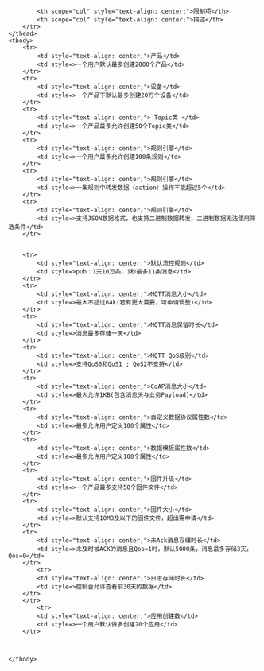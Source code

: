 
<table>
	<thead>
		<tr>
			
			<th scope="col" style="text-align: center;">限制项</th>
			<th scope="col" style="text-align: center;">描述</th>
		</tr>
	</thead>
	<tbody>
		<tr>
			<td style="text-align: center;">产品</td>
			<td style=>一个用户默认最多创建2000个产品</td>
		</tr>
		<tr>
			<td style="text-align: center;">设备</td>
			<td style=>一个产品下默认最多创建20万个设备</td>
		</tr>
		<tr>
			<td style="text-align: center;"> Topic类 </td>
			<td style=>一个产品最多允许创建50个Topic类</td>
		</tr>
		<tr>
			<td style="text-align: center;">规则引擎</td>
			<td style=>一个用户最多允许创建100条规则</td>
		</tr>
		<tr>
			<td style="text-align: center;">规则引擎</td>
			<td style=>一条规则中转发数据（action）操作不能超过5个</td>
		</tr>
		<tr>
			<td style="text-align: center;">规则引擎</td>
			<td style=>支持JSON数据格式，也支持二进制数据转发，二进制数据无法使用筛选条件</td>
		</tr>
		
		
		<tr>
			<td style="text-align: center;">默认流控规则</td>
			<td style=>pub：1天10万条，1秒最多11条消息</td>
		</tr>
		<tr>
			<td style="text-align: center;">MQTT消息大小</td>
			<td style=>最大不超过64k(若有更大需要，可申请调整)</td>
		</tr>
		<tr>
			<td style="text-align: center;">MQTT消息保留时长</td>
			<td style=>消息最多存储一天</td>
		</tr>
		<tr>
			<td style="text-align: center;">MQTT QoS级别</td>
			<td style=>支持QoS0和QoS1 ; QoS2不支持</td>
		</tr>
		<tr>
			<td style="text-align: center;">CoAP消息大小</td>
			<td style=>最大允许1KB(包含消息头与业务Payload)</td>
		</tr>
		<tr>
			<td style="text-align: center;">自定义数据协议属性数</td>
			<td style=>最多允许用户定义100个属性</td>
		</tr>
		<tr>
			<td style="text-align: center;">数据模板属性数</td>
			<td style=>最多允许用户定义100个属性</td>
		</tr>
		<tr>
			<td style="text-align: center;">固件升级</td>
			<td style=>一个产品最多支持50个固件文件</td>
		</tr>
		<tr>
			<td style="text-align: center;">固件大小</td>
			<td style=>默认支持10MB及以下的固件文件，超出需申请</td>
		</tr>
		<tr>
			<td style="text-align: center;">未Ack消息存储时长</td>
			<td style=>未及时被ACK的消息且Qos=1时，默认5000条，消息最多存储3天， Qos=0</td>
		</tr>
			<tr>
			<td style="text-align: center;">日志存储时长</td>
			<td style=>控制台允许查看前30天的数据</td>
		</tr>
		</tr>
			<tr>
			<td style="text-align: center;">应用创建数</td>
			<td style=>一个用户默认做多创建20个应用</td>
		</tr>

	
	
	</tbody>
</table>
